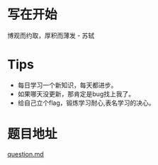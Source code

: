 # 写在开始
博观而约取，厚积而薄发 - 苏轼

# Tips
- 每日学习一个新知识，每天都进步。
- 如果哪天没更新，那肯定是bug找上我了。
- 给自己立个flag，锻炼学习耐心,表名学习的决心。

# 题目地址
[question.md](https://github.com/TimbokY/One-question-a-day/blob/master/question.md)



